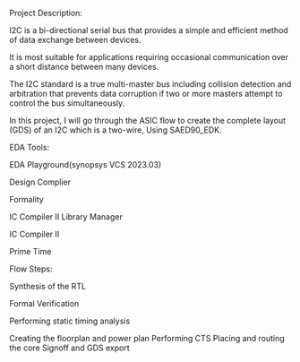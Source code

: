 Project Description:

I2C is a bi-directional serial bus that provides a simple and efficient method of data  exchange between devices.

It is most suitable for applications requiring occasional communication over a short  distance between many devices.

The I2C standard is a true multi-master bus including collision detection and  arbitration that prevents data corruption if two or more masters attempt to control  the bus simultaneously.

In this project, I will go through the ASIC flow to create the complete layout (GDS) of  an I2C which is a two-wire, Using SAED90_EDK.



EDA Tools:

EDA Playground(synopsys VCS 2023.03)

Design Complier

Formality

IC Compiler II Library Manager

IC Compiler II

Prime Time

Flow Steps:

Synthesis of the RTL

Formal Verification

Performing static timing analysis

Creating the floorplan and power plan
Performing CTS
Placing and routing the core
Signoff and GDS export


